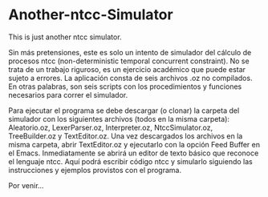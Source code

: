 # Another-ntcc-Simulator
This is just another ntcc simulator.

Sin más pretensiones, este es solo un intento de simulador del cálculo de procesos ntcc (non-deterministic temporal concurrent constraint).
No se trata de un trabajo riguroso, es un ejercicio académico que puede estar sujeto a errores. La aplicación consta de seis archivos .oz no compilados.
En otras palabras, son seis scripts con los procedimientos y funciones necesarios para correr el simulador.

Para ejecutar el programa se debe descargar (o clonar) la carpeta del simulador con los siguientes archivos (todos en la misma carpeta):
Aleatorio.oz, LexerParser.oz, Interpreter.oz, NtccSimulator.oz, TreeBuilder.oz y TextEditor.oz.
Una vez descargados los archivos en la misma carpeta, abrir TextEditor.oz y ejecutarlo con la opción Feed Buffer en el Emacs.
Inmediatamente se abrirá un editor de texto básico que reconoce el lenguaje ntcc. Aquí podrá escribir código ntcc y simularlo siguiendo las instrucciones y ejemplos provistos con el programa.


Por venir...
